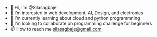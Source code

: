 - 👋 Hi, I’m @Silasagbaje
- 👀 I’m interested in web development, AI, Design, and electronics
- 🌱 I’m currently learning about cloud and python programmning
- 💞️ I’m looking to collaborate on programming challenge for beginners
- 📫 How to reach me silasagbaje@gmail.com

<!---
Silasagbaje/Silasagbaje is a ✨ special ✨ repository because its `README.md` (this file) appears on your GitHub profile.
You can click the Preview link to take a look at your changes.
--->

